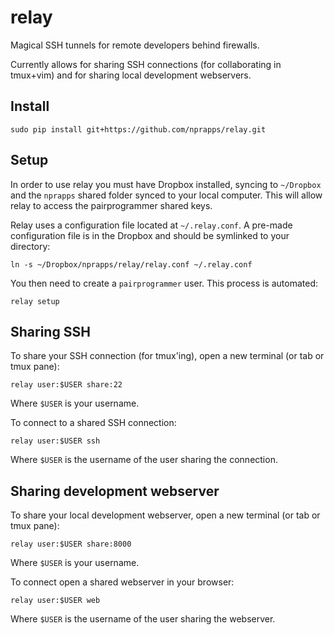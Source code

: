 relay
========

Magical SSH tunnels for remote developers behind firewalls.

Currently allows for sharing SSH connections (for collaborating in tmux+vim) and for sharing local development webservers.

Install
--------

```
sudo pip install git+https://github.com/nprapps/relay.git
```

Setup
--------

In order to use relay you must have Dropbox installed, syncing to `~/Dropbox` and the `nprapps` shared folder synced to your local computer. This will allow relay to access the pairprogrammer shared keys.

Relay uses a configuration file located at `~/.relay.conf`. A pre-made configuration file is in the Dropbox and should be symlinked to your directory:

```
ln -s ~/Dropbox/nprapps/relay/relay.conf ~/.relay.conf
```

You then need to create a `pairprogrammer` user. This process is automated:

```
relay setup
```

Sharing SSH
------------------

To share your SSH connection (for tmux'ing), open a new terminal (or tab or tmux pane):

```
relay user:$USER share:22
```

Where `$USER` is your username.

To connect to a shared SSH connection:

```
relay user:$USER ssh
```

Where `$USER` is the username of the user sharing the connection.

Sharing development webserver
-----------------------------

To share your local development webserver, open a new terminal (or tab or tmux pane):

```
relay user:$USER share:8000
```

Where `$USER` is your username.

To connect open a shared webserver in your browser:

```
relay user:$USER web
```

Where `$USER` is the username of the user sharing the webserver.


